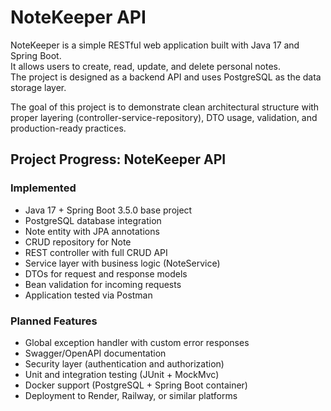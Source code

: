 # NoteKeeper API

NoteKeeper is a simple RESTful web application built with Java 17 and Spring Boot.  
It allows users to create, read, update, and delete personal notes.  
The project is designed as a backend API and uses PostgreSQL as the data storage layer.

The goal of this project is to demonstrate clean architectural structure with proper layering (controller-service-repository), DTO usage, validation, and production-ready practices.

## Project Progress: NoteKeeper API

### Implemented
- Java 17 + Spring Boot 3.5.0 base project
- PostgreSQL database integration
- Note entity with JPA annotations
- CRUD repository for Note
- REST controller with full CRUD API
- Service layer with business logic (NoteService)
- DTOs for request and response models
- Bean validation for incoming requests
- Application tested via Postman

### Planned Features
- Global exception handler with custom error responses
- Swagger/OpenAPI documentation
- Security layer (authentication and authorization)
- Unit and integration testing (JUnit + MockMvc)
- Docker support (PostgreSQL + Spring Boot container)
- Deployment to Render, Railway, or similar platforms
 

